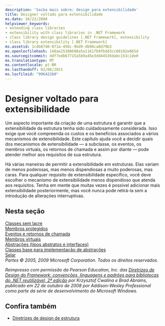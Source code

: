 ```yaml
---
description: 'Saiba mais sobre: design para extensibilidade'
title: Designer voltado para extensibilidade
ms.date: 10/22/2008
helpviewer_keywords:
- extending class libraries
- extensibility with class libraries in .NET Framework
- class library design guidelines [.NET Framework], extensibility
- class library extensibility [.NET Framework]
ms.assetid: 1cdb8740-871a-456c-9bd9-db96ca8d79b3
ms.openlocfilehash: 148ae25380698a5a1161fb9fbdd3cc60102e865d
ms.sourcegitcommit: ddf7edb67715a5b9a45e3dd44536dabc153c1de0
ms.translationtype: MT
ms.contentlocale: pt-BR
ms.lasthandoff: 02/06/2021
ms.locfileid: "99642260"
---
```

# <a name="designing-for-extensibility"></a>Designer voltado para extensibilidade

Um aspecto importante da criação de uma estrutura é garantir que a extensibilidade da estrutura tenha sido cuidadosamente considerada. Isso exige que você compreenda os custos e os benefícios associados a vários mecanismos de extensibilidade. Este capítulo ajuda você a decidir quais dos mecanismos de extensibilidade — a subclasse, os eventos, os membros virtuais, os retornos de chamada e assim por diante — pode atender melhor aos requisitos de sua estrutura.  
  
 Há várias maneiras de permitir a extensibilidade em estruturas. Elas variam de menos poderosas, mas menos dispendiosas a muito poderosas, mas caras. Para qualquer requisito de extensibilidade específico, você deve escolher o mecanismo de extensibilidade menos dispendioso que atenda aos requisitos. Tenha em mente que muitas vezes é possível adicionar mais extensibilidade posteriormente, mas você nunca pode retirá-la sem a introdução de alterações interruptivas.  
  
## <a name="in-this-section"></a>Nesta seção  

 [Classes sem lacre](unsealed-classes.md)  
 [Membros protegidos](protected-members.md)  
 [Eventos e retornos de chamada](events-and-callbacks.md)  
 [Membros virtuais](virtual-members.md)  
 [Abstrações (tipos abstratos e interfaces)](abstractions-abstract-types-and-interfaces.md)  
 [Classes base para implementação de abstrações](base-classes-for-implementing-abstractions.md)  
 [Selar](sealing.md)  
 *Partes © 2005, 2009 Microsoft Corporation. Todos os direitos reservados.*  
  
 *Reimpresso com permissão da Pearson Education, Inc. das [Diretrizes de Design do Framework: convenções, linguagens e padrões para bibliotecas do .NET reutilizável, 2ª edição](https://www.informit.com/store/framework-design-guidelines-conventions-idioms-and-9780321545619) por Krzysztof Cwalina e Brad Abrams, publicado em 22 de outubro de 2008 por Addison-Wesley Professional como parte da série de desenvolvimento do Microsoft Windows.*  
  
## <a name="see-also"></a>Confira também

- [Diretrizes de design de estrutura](index.md)
